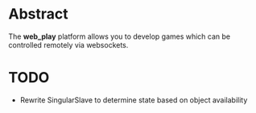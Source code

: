 # Abstract

The **web_play** platform allows you to develop games which can be controlled remotely via websockets.

# TODO

 * Rewrite SingularSlave to determine state based on object availability
